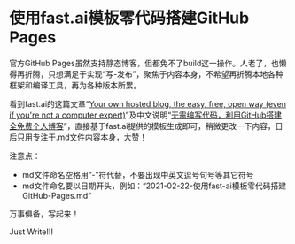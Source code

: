 # 使用fast.ai模板零代码搭建GitHub Pages

官方GitHub Pages虽然支持静态博客，但都免不了build这一操作。人老了，也懒得再折腾，只想满足于实现“写-发布”，聚焦于内容本身，不希望再折腾本地各种框架和编译工具，再为各种版本所累。

看到fast.ai的这篇文章“[Your own hosted blog, the easy, free, open way (even if you're not a computer expert)](https://www.fast.ai/2020/01/16/fast_template/)”及中文说明“[无需编写代码，利用GitHub搭建全免费个人博客](https://www.leiphone.com/news/202001/vUa8xUOdghgXQJWQ.html)”，直接基于fast.ai提供的模板生成即可，稍微更改一下内容，日后只用专注于.md文件内容本身，大赞！

注意点：
- md文件命名空格用“-”符代替，不要出现中英文逗号句号等其它符号
- md文件命名要以日期开头，例如：“2021-02-22-使用fast-ai模板零代码搭建GitHub-Pages.md”

万事俱备，写起来！

Just Write!!!

